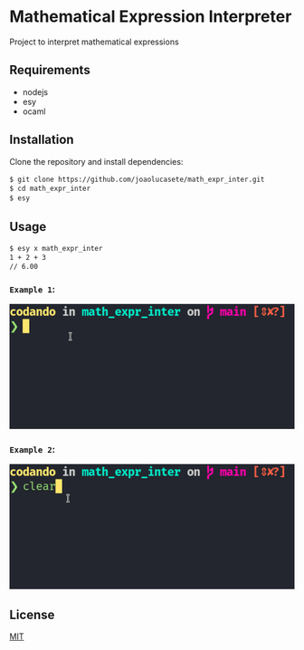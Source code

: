 # Mathematical Expression Interpreter

Project to interpret mathematical expressions

## Requirements

- nodejs
- esy
- ocaml

## Installation

Clone the repository and install dependencies:

```bash
$ git clone https://github.com/joaolucasete/math_expr_inter.git
$ cd math_expr_inter
$ esy
```

## Usage

```shell
$ esy x math_expr_inter
1 + 2 + 3
// 6.00
```
### `Example 1`:
![](example_of_use.gif)
### `Example 2`:
![](example_of_use_2.gif)

## License

[MIT](https://choosealicense.com/licenses/mit/)
